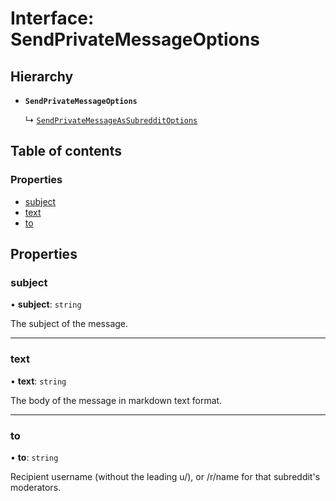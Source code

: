 # Interface: SendPrivateMessageOptions

## Hierarchy

- **`SendPrivateMessageOptions`**

  ↳ [`SendPrivateMessageAsSubredditOptions`](SendPrivateMessageAsSubredditOptions.md)

## Table of contents

### Properties

- [subject](SendPrivateMessageOptions.md#subject)
- [text](SendPrivateMessageOptions.md#text)
- [to](SendPrivateMessageOptions.md#to)

## Properties

### subject

• **subject**: `string`

The subject of the message.

---

### text

• **text**: `string`

The body of the message in markdown text format.

---

### to

• **to**: `string`

Recipient username (without the leading u/), or /r/name for that subreddit's moderators.
